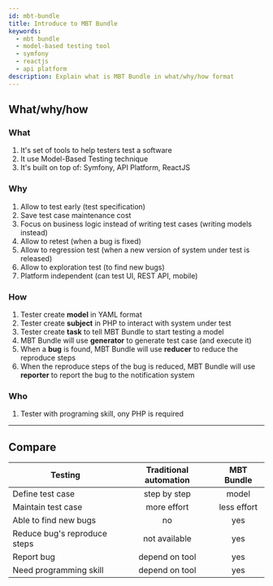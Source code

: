 ```yaml
---
id: mbt-bundle
title: Introduce to MBT Bundle
keywords:
  - mbt bundle
  - model-based testing tool
  - symfony
  - reactjs
  - api platform
description: Explain what is MBT Bundle in what/why/how format
---
```


## What/why/how

### What

1. It's set of tools to help testers test a software
2. It use Model-Based Testing technique
3. It's built on top of: Symfony, API Platform, ReactJS

### Why

1. Allow to test early (test specification)
2. Save test case maintenance cost
3. Focus on business logic instead of writing test cases (writing models instead)
4. Allow to retest (when a bug is fixed)
5. Allow to regression test (when a new version of system under test is released)
6. Allow to exploration test (to find new bugs)
7. Platform independent (can test UI, REST API, mobile)

### How

1. Tester create **model** in YAML format
2. Tester create **subject** in PHP to interact with system under test
3. Tester create **task** to tell MBT Bundle to start testing a model
4. MBT Bundle will use **generator** to generate test case (and execute it)
5. When a **bug** is found, MBT Bundle will use **reducer** to reduce the reproduce steps
6. When the reproduce steps of the bug is reduced, MBT Bundle will use **reporter** to report the bug to the notification system

### Who

1. Tester with programing skill, ony PHP is required

---

## Compare

| Testing                      | Traditional automation | MBT Bundle  |
| ---------------------------- | :--------------------: | :---------: |
| Define test case             | step by step           | model       |
| Maintain test case           | more effort            | less effort |
| Able to find new bugs        | no                     | yes         |
| Reduce bug's reproduce steps | not available          | yes         |
| Report bug                   | depend on tool         | yes         |
| Need programming skill       | depend on tool         | yes         |
